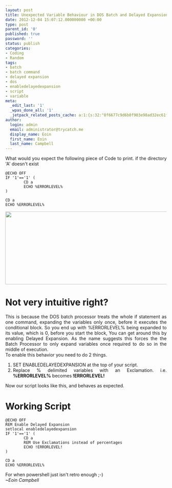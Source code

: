 ```yaml
---
layout: post
title: Unexpected Variable Behaviour in DOS Batch and Delayed Expansion
date: 2012-12-04 15:07:12.000000000 +00:00
type: post
parent_id: '0'
published: true
password: ''
status: publish
categories:
- Coding
- Random
tags:
- batch
- batch command
- delayed expansion
- dos
- enabledelayedexpansion
- script
- variable
meta:
  _edit_last: '1'
  _wpas_done_all: '1'
  _jetpack_related_posts_cache: a:1:{s:32:"8f6677c9d6b0f903e98ad32ec61f8deb";a:2:{s:7:"expires";i:1524935815;s:7:"payload";a:3:{i:0;a:1:{s:2:"id";i:468;}i:1;a:1:{s:2:"id";i:614;}i:2;a:1:{s:2:"id";i:835;}}}}
author:
  login: admin
  email: administrator@trycatch.me
  display_name: Eoin
  first_name: Eoin
  last_name: Campbell
---
```

<p style="text-align: justify;">What would you expect the following piece of Code to print. if the directory 'A' doesn't exist</p>

```
@ECHO OFF
IF '1'=='1' (
        CD a
        ECHO %ERRORLEVEL%
)

CD a
ECHO %ERRORLEVEL%
```

<div></div>
<div><img class=" wp-image-739 aligncenter" title="cmd" src="{{ site.baseurl }}/assets/cmd.jpg" alt="" width="543" height="227" /></div>
<div></div>
<h1 style="text-align: justify;">Not very intuitive right?</h1>
<div style="text-align: justify;"></div>
<div style="text-align: justify;">This is because the DOS batch processor treats the whole if statement as one command, expanding the variables only once, before it executes the conditional block. So you end up with %ERRORLEVEL% being expanded to its value, which is 0, before you start the block, You can get around this by enabling Delayed Expansion. As the name suggests this forces the the Batch Processor to only expand variables once required to do so in the middle of execution.</div>
<div style="text-align: justify;"></div>
<div style="text-align: justify;">To enable this behavior you need to do 2 things.</div>
<div>
<ol style="text-align: justify;">
<li>SET ENABLEDELAYEDEXPANSION at the top of your script.</li>
<li>Replace % delimited variables with an Exclamation. i.e. <strong>%ERRORLEVEL%</strong> becomes<strong> !ERRORLEVEL!</strong></li>
</ol>
<p style="text-align: justify;">Now our script looks like this, and behaves as expected.</p>
<h1 style="text-align: justify;">Working Script</h1>
</div>

```
@ECHO OFF
REM Enable Delayed Expansion
setlocal enabledelayedexpansion
IF '1'=='1' (
        CD a
        REM Use Exclamations instead of percentages
        ECHO !ERRORLEVEL!
)

CD a
ECHO %ERRORLEVEL%
```

<div>For when powershell just isn't retro enough ;-)<br />
<em>~Eoin Campbell</em></div>
